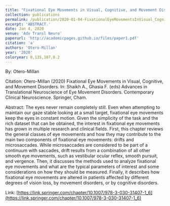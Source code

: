 ```yaml
---
title: "Fixational Eye Movements in Visual, Cognitive, and Movement Disorders"
collection: publications
permalink: /publication/2020-01-04-FixationalEyeMovementsInVisual_Cognitive_AndMovementDisorders
excerpt: 'ABSTRACT.'
date: Jan 4, 2020
venue: 'Adv Transl Neuro'
paperurl: 'http://academicpages.github.io/files/paper1.pdf'
citation: 'a'
authors: 'Otero-Millan'
year: '2020'
coloryear: 0,135,107,0.2
---
```


By: Otero-Millan

Citation: Otero-Millan (2020) Fixational Eye Movements in Visual, Cognitive, and Movement Disorders. In: Shaikh A., Ghasia F. (eds) Advances in Translational Neuroscience of Eye Movement Disorders. Contemporary Clinical Neuroscience. Springer, Cham.

Abstract: The eyes never remain completely still. Even when attempting to maintain our gaze stable looking at a small target, fixational eye movements keep the eyes in constant motion. Given the simplicity of the task and the rich dataset that can be obtained, the interest in fixational eye movements has grown in multiple research and clinical fields. First, this chapter reviews the general classes of eye movements and how they may contribute to the main two components of fixational eye movements: drifts and microsaccades. While microsaccades are considered to be part of a continuum with saccades, drift results from a combination of all other smooth eye movements, such as vestibular ocular reflex, smooth pursuit, and vergence. Then, it discusses the methods used to analyze fixational eye movements and what are the typical parameters of interest and some considerations on how they should be measured. Finally, it describes how fixational eye movements are altered in patients affected by different degrees of vision loss, by movement disorders, or by cognitive disorders.

Link: [https://link.springer.com/chapter/10.1007/978-3-030-31407-1_6](https://link.springer.com/chapter/10.1007/978-3-030-31407-1_6)
